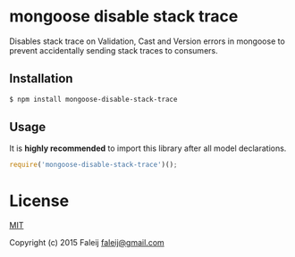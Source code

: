 # mongoose disable stack trace
Disables stack trace on Validation, Cast and Version errors in mongoose to prevent accidentally sending stack traces to consumers.

## Installation

``` bash
$ npm install mongoose-disable-stack-trace
```

## Usage
It is **highly recommended** to import this library after all model declarations.
``` javascript
require('mongoose-disable-stack-trace')();
```

# License

[MIT](LICENSE)

Copyright (c) 2015 Faleij <faleij@gmail.com>
